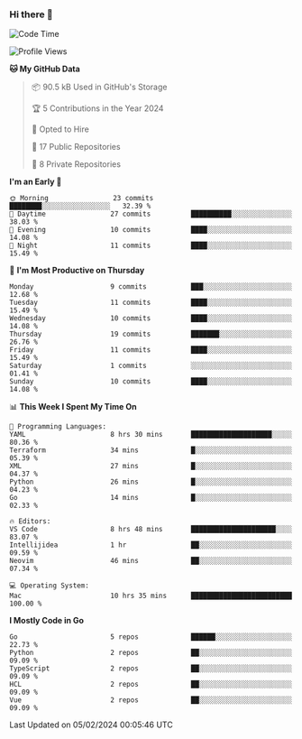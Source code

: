 ### Hi there 👋
<!--![visitors](https://visitor-badge.glitch.me/badge?page_id=d0zingcat)-->
<!--
**d0zingcat/d0zingcat** is a ✨ _special_ ✨ repository because its `README.md` (this file) appears on your GitHub profile.

Here are some ideas to get you started:

- 🔭 I’m currently working on ...
- 🌱 I’m currently learning ...
- 👯 I’m looking to collaborate on ...
- 🤔 I’m looking for help with ...
- 💬 Ask me about ...
- 📫 How to reach me: ...
- 😄 Pronouns: ...
- ⚡ Fun fact: ...
-->
<!--START_SECTION:waka-->
![Code Time](http://img.shields.io/badge/Code%20Time-3%2C339%20hrs%2053%20mins-blue)

![Profile Views](http://img.shields.io/badge/Profile%20Views-2-blue)

**🐱 My GitHub Data** 

> 📦 90.5 kB Used in GitHub's Storage 
 > 
> 🏆 5 Contributions in the Year 2024
 > 
> 💼 Opted to Hire
 > 
> 📜 17 Public Repositories 
 > 
> 🔑 8 Private Repositories 
 > 
**I'm an Early 🐤** 

```text
🌞 Morning                23 commits          ████████░░░░░░░░░░░░░░░░░   32.39 % 
🌆 Daytime                27 commits          ██████████░░░░░░░░░░░░░░░   38.03 % 
🌃 Evening                10 commits          ████░░░░░░░░░░░░░░░░░░░░░   14.08 % 
🌙 Night                  11 commits          ████░░░░░░░░░░░░░░░░░░░░░   15.49 % 
```
📅 **I'm Most Productive on Thursday** 

```text
Monday                   9 commits           ███░░░░░░░░░░░░░░░░░░░░░░   12.68 % 
Tuesday                  11 commits          ████░░░░░░░░░░░░░░░░░░░░░   15.49 % 
Wednesday                10 commits          ████░░░░░░░░░░░░░░░░░░░░░   14.08 % 
Thursday                 19 commits          ███████░░░░░░░░░░░░░░░░░░   26.76 % 
Friday                   11 commits          ████░░░░░░░░░░░░░░░░░░░░░   15.49 % 
Saturday                 1 commits           ░░░░░░░░░░░░░░░░░░░░░░░░░   01.41 % 
Sunday                   10 commits          ████░░░░░░░░░░░░░░░░░░░░░   14.08 % 
```


📊 **This Week I Spent My Time On** 

```text
💬 Programming Languages: 
YAML                     8 hrs 30 mins       ████████████████████░░░░░   80.36 % 
Terraform                34 mins             █░░░░░░░░░░░░░░░░░░░░░░░░   05.39 % 
XML                      27 mins             █░░░░░░░░░░░░░░░░░░░░░░░░   04.37 % 
Python                   26 mins             █░░░░░░░░░░░░░░░░░░░░░░░░   04.23 % 
Go                       14 mins             █░░░░░░░░░░░░░░░░░░░░░░░░   02.33 % 

🔥 Editors: 
VS Code                  8 hrs 48 mins       █████████████████████░░░░   83.07 % 
Intellijidea             1 hr                ██░░░░░░░░░░░░░░░░░░░░░░░   09.59 % 
Neovim                   46 mins             ██░░░░░░░░░░░░░░░░░░░░░░░   07.34 % 

💻 Operating System: 
Mac                      10 hrs 35 mins      █████████████████████████   100.00 % 
```

**I Mostly Code in Go** 

```text
Go                       5 repos             ██████░░░░░░░░░░░░░░░░░░░   22.73 % 
Python                   2 repos             ██░░░░░░░░░░░░░░░░░░░░░░░   09.09 % 
TypeScript               2 repos             ██░░░░░░░░░░░░░░░░░░░░░░░   09.09 % 
HCL                      2 repos             ██░░░░░░░░░░░░░░░░░░░░░░░   09.09 % 
Vue                      2 repos             ██░░░░░░░░░░░░░░░░░░░░░░░   09.09 % 
```




 Last Updated on 05/02/2024 00:05:46 UTC
<!--END_SECTION:waka-->

